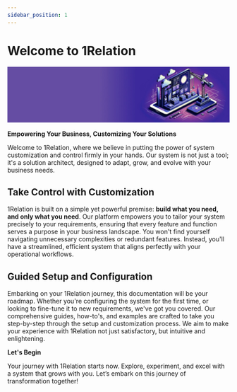 ```yaml
---
sidebar_position: 1
---
```


# Welcome to 1Relation

![Alt text](image.png)

**Empowering Your Business, Customizing Your Solutions**

Welcome to 1Relation, where we believe in putting the power of system customization and control firmly in your hands. Our system is not just a tool; it's a solution architect, designed to adapt, grow, and evolve with your business needs.

## Take Control with Customization

1Relation is built on a simple yet powerful premise: **build what you need, and only what you need**. Our platform empowers you to tailor your system precisely to your requirements, ensuring that every feature and function serves a purpose in your business landscape. You won't find yourself navigating unnecessary complexities or redundant features. Instead, you'll have a streamlined, efficient system that aligns perfectly with your operational workflows.

## Guided Setup and Configuration

Embarking on your 1Relation journey, this documentation will be your roadmap. Whether you're configuring the system for the first time, or looking to fine-tune it to new requirements, we've got you covered. Our comprehensive guides, how-to's, and examples are crafted to take you step-by-step through the setup and customization process. We aim to make your experience with 1Relation not just satisfactory, but intuitive and enlightening.

**Let's Begin**

Your journey with 1Relation starts now. Explore, experiment, and excel with a system that grows with you. Let’s embark on this journey of transformation together!
